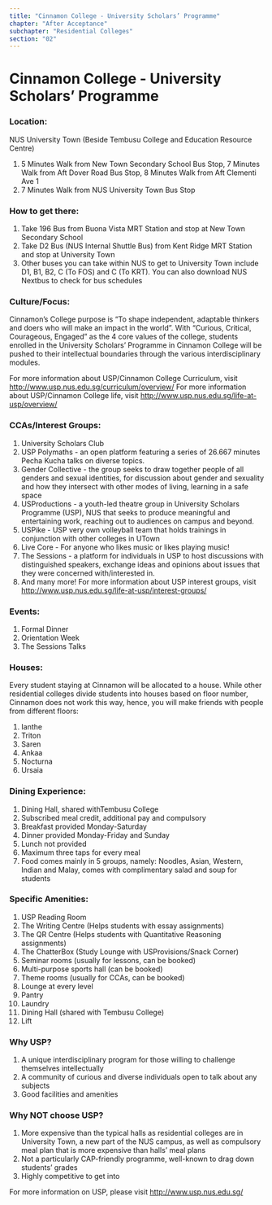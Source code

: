 ```yaml
---
title: "Cinnamon College - University Scholars’ Programme"
chapter: "After Acceptance"
subchapter: "Residential Colleges"
section: "02"
---
```


# Cinnamon College - University Scholars’ Programme

### Location:

NUS University Town (Beside Tembusu College and Education Resource Centre)

1. 5 Minutes Walk from New Town Secondary School Bus Stop, 7 Minutes Walk from Aft Dover Road Bus Stop, 8 Minutes Walk from Aft Clementi Ave 1
2. 7 Minutes Walk from NUS University Town Bus Stop

### How to get there:

1. Take 196 Bus from Buona Vista MRT Station and stop at New Town Secondary School
2. Take D2 Bus (NUS Internal Shuttle Bus) from Kent Ridge MRT Station and stop at University Town
3. Other buses you can take within NUS to get to University Town include D1, B1, B2, C (To FOS) and C (To KRT). You can also download NUS Nextbus to check for bus schedules

### Culture/Focus:

Cinnamon’s College purpose is “To shape independent, adaptable thinkers and doers who will make an impact in the world”. With “Curious, Critical, Courageous, Engaged” as the 4 core values of the college, students enrolled in the University Scholars’ Programme in Cinnamon College will be pushed to their intellectual boundaries through the various interdisciplinary modules.

For more information about USP/Cinnamon College Curriculum, visit http://www.usp.nus.edu.sg/curriculum/overview/
For more information about USP/Cinnamon College life, visit http://www.usp.nus.edu.sg/life-at-usp/overview/

### CCAs/Interest Groups:

1. University Scholars Club
2. USP Polymaths - an open platform featuring a series of 26.667 minutes Pecha Kucha talks on diverse topics.
3. Gender Collective - the group seeks to draw together people of all genders and sexual identities, for discussion about gender and sexuality and how they intersect with other modes of living, learning in a safe space
4. USProductions - a youth-led theatre group in University Scholars Programme (USP), NUS that seeks to produce meaningful and entertaining work, reaching out to audiences on campus and beyond.
5. USPike - USP very own volleyball team that holds trainings in conjunction with other colleges in UTown
6. Live Core - For anyone who likes music or likes playing music!
7. The Sessions - a platform for individuals in USP to host discussions with distinguished speakers, exchange ideas and opinions about issues that they were concerned with/interested in.
8. And many more!
   For more information about USP interest groups, visit http://www.usp.nus.edu.sg/life-at-usp/interest-groups/

### Events:

1. Formal Dinner
2. Orientation Week
3. The Sessions Talks

### Houses:

Every student staying at Cinnamon will be allocated to a house. While other residential colleges divide students into houses based on floor number, Cinnamon does not work this way, hence, you will make friends with people from different floors:

1. Ianthe
2. Triton
3. Saren
4. Ankaa
5. Nocturna
6. Ursaia

### Dining Experience:

1. Dining Hall, shared withTembusu College
2. Subscribed meal credit, additional pay and compulsory
3. Breakfast provided Monday-Saturday
4. Dinner provided Monday-Friday and Sunday
5. Lunch not provided
6. Maximum three taps for every meal
7. Food comes mainly in 5 groups, namely: Noodles, Asian, Western, Indian and Malay, comes with complimentary salad and soup for students

### Specific Amenities:

1. USP Reading Room
2. The Writing Centre (Helps students with essay assignments)
3. The QR Centre (Helps students with Quantitative Reasoning assignments)
4. The ChatterBox (Study Lounge with USProvisions/Snack Corner)
5. Seminar rooms (usually for lessons, can be booked)
6. Multi-purpose sports hall (can be booked)
7. Theme rooms (usually for CCAs, can be booked)
8. Lounge at every level
9. Pantry
10. Laundry
11. Dining Hall (shared with Tembusu College)
12. Lift

### Why USP?

1. A unique interdisciplinary program for those willing to challenge themselves intellectually
2. A community of curious and diverse individuals open to talk about any subjects
3. Good facilities and amenities

### Why NOT choose USP?

1. More expensive than the typical halls as residential colleges are in University Town, a new part of the NUS campus, as well as compulsory meal plan that is more expensive than halls’ meal plans
2. Not a particularly CAP-friendly programme, well-known to drag down students’ grades
3. Highly competitive to get into

For more information on USP, please visit http://www.usp.nus.edu.sg/

